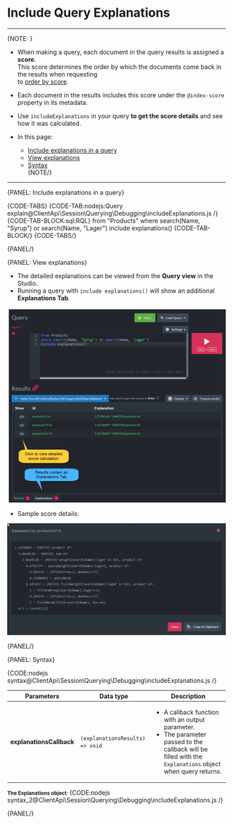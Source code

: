 # Include Query Explanations

---

{NOTE: }

* When making a query, each document in the query results is assigned a __score__.  
  This score determines the order by which the documents come back in the results when requesting   
  to [order by score](../../../../client-api/session/querying/sort-query-results#order-by-score).

* Each document in the results includes this score under the `@index-score` property in its metadata.

* Use `includeExplanations` in your query __to get the score details__ and see how it was calculated.  

* In this page:
    * [Include explanations in a query](../../../../client-api/session/querying/debugging/include-explanations#include-explanations-in-a-query)  
    * [View explanations](../../../../client-api/session/querying/debugging/include-explanations#view-explanations)  
    * [Syntax](../../../../client-api/session/querying/debugging/include-explanations#syntax)  
{NOTE/}

---

{PANEL: Include explanations in a query}

{CODE-TABS}
{CODE-TAB:nodejs:Query explain@ClientApi\Session\Querying\Debugging\includeExplanations.js /}
{CODE-TAB-BLOCK:sql:RQL}
from "Products"
where search(Name, "Syrup") or search(Name, "Lager")
include explanations()
{CODE-TAB-BLOCK/}
{CODE-TABS/}

{PANEL/}

{PANEL: View explanations}

* The detailed explanations can be viewed from the __Query view__ in the Studio.  
* Running a query with `include explanations()` will show an additional __Explanations Tab__.

![Figure 1. Explanations in the Studio](images/include-explanations-1.png "Include explanations")

* Sample score details:

![Figure 2. View explanations](images/include-explanations-2.png "View explanation")

{PANEL/}

{PANEL: Syntax}

{CODE:nodejs syntax@ClientApi\Session\Querying\Debugging\includeExplanations.js /}

| Parameters | Data type | Description |
| - | - | - |
| __explanationsCallback__ | `(explanationsResults) => void` | <ul><li>A callback function with an output parameter.</li><li>The parameter passed to the callback will be filled with the `Explanations` object when query returns.</li></ul> |

<small> __The Explanations object__: </small>
{CODE:nodejs syntax_2@ClientApi\Session\Querying\Debugging\includeExplanations.js /}

{PANEL/}
